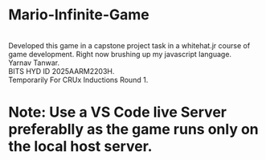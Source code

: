 # Mario-Infinite-Game
<br>
Developed this game in a capstone project task in a whitehat.jr course of game development.
Right now brushing up my javascript language.
<br>
Yarnav Tanwar. <br> BITS HYD ID 2025AARM2203H. <br>
Temporarily For CRUx Inductions Round 1.
<br>
<h1>Note: Use a VS Code live Server preferablly as the game runs only on the local host server.</h1>
